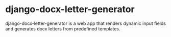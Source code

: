 # django-docx-letter-generator
django-docx-letter-generator is a web app that renders dynamic input fields and generates docx letters from predefined templates.
